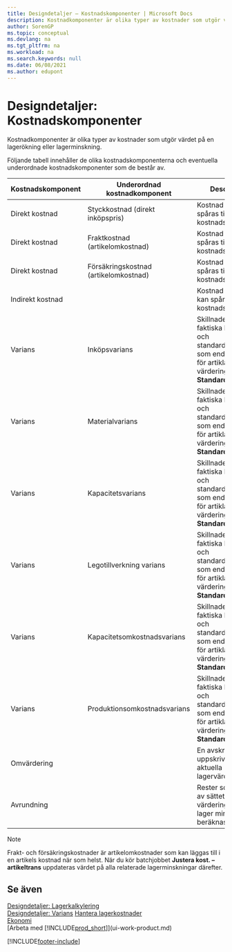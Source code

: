 ```yaml
---
title: Designdetaljer – Kostnadskomponenter | Microsoft Docs
description: Kostnadkomponenter är olika typer av kostnader som utgör värdet på en lagerökning eller lagerminskning.
author: SorenGP
ms.topic: conceptual
ms.devlang: na
ms.tgt_pltfrm: na
ms.workload: na
ms.search.keywords: null
ms.date: 06/08/2021
ms.author: edupont
---
```

# <a name="design-details-cost-components"></a><a name="design-details-cost-components"></a><a name="design-details-cost-components"></a>Designdetaljer: Kostnadskomponenter
Kostnadkomponenter är olika typer av kostnader som utgör värdet på en lagerökning eller lagerminskning.  

 Följande tabell innehåller de olika kostnadskomponenterna och eventuella underordnade kostnadskomponenter som de består av.  

|Kostnadskomponent|Underordnad kostnadkomponent|Description|  
|--------------------|--------------------------------|---------------------------------------|  
|Direkt kostnad|Styckkostnad (direkt inköpspris)|Kostnad som kan spåras till en kostnadsbärare.|  
|Direkt kostnad|Fraktkostnad (artikelomkostnad)|Kostnad som kan spåras till en kostnadsbärare.|  
|Direkt kostnad|Försäkringskostnad (artikelomkostnad)|Kostnad som kan spåras till en kostnadsbärare.|  
|Indirekt kostnad||Kostnad som inte kan spåras till en kostnadsbärare.|  
|Varians|Inköpsvarians|Skillnaden mellan faktiska kostnader och standardkostnader, som endast bokförs för artiklar med värderingsprincipen **Standard**.|  
|Varians|Materialvarians|Skillnaden mellan faktiska kostnader och standardkostnader, som endast bokförs för artiklar med värderingsprincipen **Standard**.|  
|Varians|Kapacitetsvarians|Skillnaden mellan faktiska kostnader och standardkostnader, som endast bokförs för artiklar med värderingsprincipen **Standard**.|  
|Varians|Legotillverkning varians|Skillnaden mellan faktiska kostnader och standardkostnader, som endast bokförs för artiklar med värderingsprincipen **Standard**.|  
|Varians|Kapacitetsomkostnadsvarians|Skillnaden mellan faktiska kostnader och standardkostnader, som endast bokförs för artiklar med värderingsprincipen **Standard**.|  
|Varians|Produktionsomkostnadsvarians|Skillnaden mellan faktiska kostnader och standardkostnader, som endast bokförs för artiklar med värderingsprincipen **Standard**.|  
|Omvärdering||En avskrivning eller uppskrivning av det aktuella lagervärdet.|  
|Avrundning||Rester som orsakas av sättet som värderingen av lager minskar beräknas.|  

> [!NOTE]  
>  Frakt- och försäkringskostnader är artikelomkostnader som kan läggas till i en artikels kostnad när som helst. När du kör batchjobbet **Justera kost. – artikeltrans** uppdateras värdet på alla relaterade lagerminskningar därefter.  

## <a name="see-also"></a><a name="see-also"></a><a name="see-also"></a>Se även
 [Designdetaljer: Lagerkalkylering](design-details-inventory-costing.md)   
 [Designdetaljer: Varians](design-details-variance.md) [Hantera lagerkostnader](finance-manage-inventory-costs.md)  
 [Ekonomi](finance.md)  
 [Arbeta med [!INCLUDE[prod_short](includes/prod_short.md)]](ui-work-product.md)  


[!INCLUDE[footer-include](includes/footer-banner.md)]
